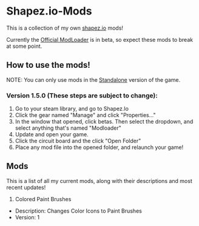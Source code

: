 # Shapez.io-Mods
This is a collection of my own [shapez.io](https://shapez.io) mods!

Currently the [Official ModLoader](https://github.com/tobspr/shapez.io/tree/modloader) is in beta, so expect these mods to break at some point.

## How to use the mods!
NOTE: You can only use mods in the [Standalone](https://store.steampowered.com/app/1318690/shapezio/) version of the game.

### Version 1.5.0 (These steps are subject to change):

  1. Go to your steam library, and go to Shapez.Io
  2. Click the gear named "Manage" and click "Properties..."
  3. In the window that opened, click betas. Then select the dropdown, and select anything that's named "Modloader"
  5. Update and open your game.
  6. Click the circuit board and the click "Open Folder"
  7. Place any mod file into the opened folder, and relaunch your game!


## Mods

This is a list of all my current mods, along with their descriptions and most recent updates!

1. Colored Paint Brushes
* Description: Changes Color Icons to Paint Brushes
* Version: 1
